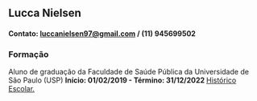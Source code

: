 ## Lucca Nielsen
#### Contato: luccanielsen97@gmail.com     /     (11) 945699502

### Formação
<p> Aluno de graduação da Faculdade de Saúde Pública da Universidade de São Paulo (USP) <b>
 Início: 01/02/2019 - Término: 31/12/2022 </b>
 <a href="https://github.com/Luccan97/Curriculo/blob/main/historicoescolarListar.pdf" target="_blank">Histórico Escolar.</a>


